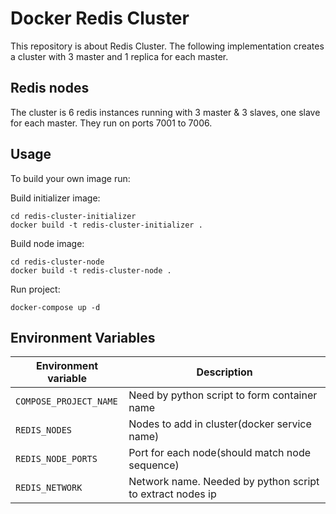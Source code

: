 # Docker Redis Cluster

This repository is about Redis Cluster. The following implementation
creates a cluster with 3 master and 1 replica for each master.

## Redis nodes

The cluster is 6 redis instances running with 3 master & 3 slaves, one slave for each master. They run on ports 7001 to 7006.

## Usage

To build your own image run:

Build initializer image:
	
	cd redis-cluster-initializer
    docker build -t redis-cluster-initializer .

Build node image:

    cd redis-cluster-node
    docker build -t redis-cluster-node .

Run project:

    docker-compose up -d

## Environment Variables

| Environment variable 			| Description 																|
| ------------------------------|---------------------------------------------------------------------------|
| `COMPOSE_PROJECT_NAME`        |    Need by python script to form container name 							|
| `REDIS_NODES`                 |    Nodes to add in cluster(docker service name) 							|
| `REDIS_NODE_PORTS`  			|    Port for each node(should match node sequence) 						|			
| `REDIS_NETWORK`  				|    Network name. Needed by python script to extract nodes ip 				| 